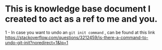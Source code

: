 # This is knowledge base document I created to act as a ref to me and you. 

1 - In case you want to undo an `git init command` , can be found at this link https://stackoverflow.com/questions/3212459/is-there-a-command-to-undo-git-init?noredirect=1&lq=1 
